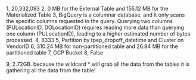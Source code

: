 1, 20,332,093
2, 0 MB for the External Table and 155.12 MB for the Materialized Table
3, BigQuery is a columnar database, and it only scans the specific columns requested in the query. Querying two columns (PULocationID, DOLocationID) requires reading more data than querying one column (PULocationID), leading to a higher estimated number of bytes processed.
4, 8333
5, Partition by tpep_dropoff_datetime and Cluster on VendorID
6, 310.24 MB for non-partitioned table and 26.84 MB for the partitioned table
7, GCP Bucket
8, False

9, 2.72GB. because the wildcard \* will grab all the data from the tables it is gathering all the data from the table!
